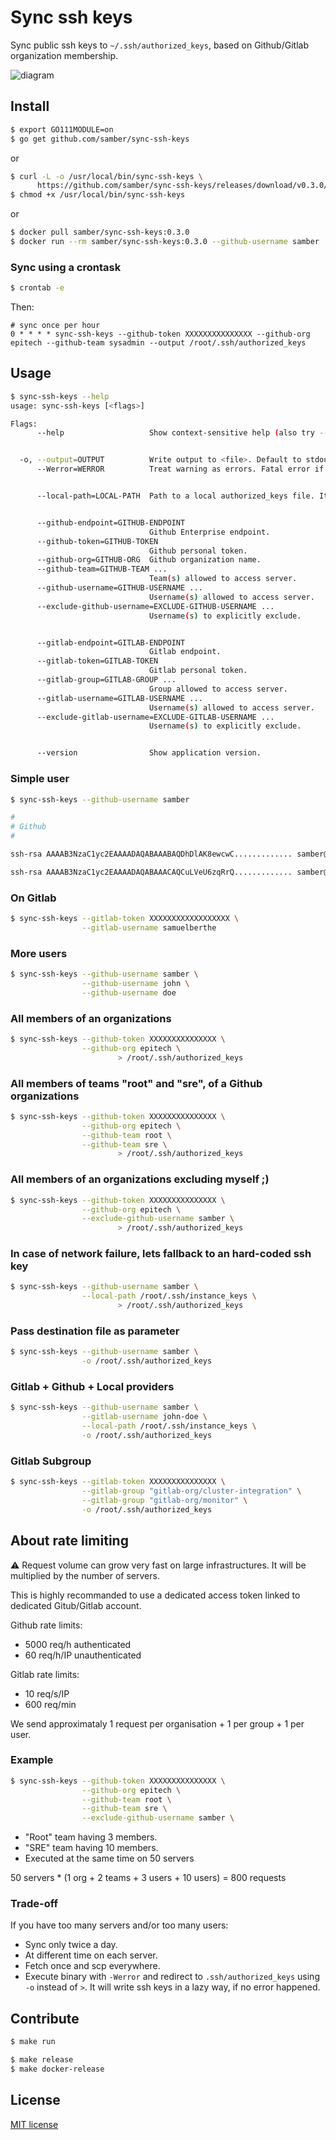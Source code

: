# Sync ssh keys

Sync public ssh keys to `~/.ssh/authorized_keys`, based on Github/Gitlab organization membership.

![diagram](./diagram.png)

## Install

```bash
$ export GO111MODULE=on
$ go get github.com/samber/sync-ssh-keys
```

or

```bash
$ curl -L -o /usr/local/bin/sync-ssh-keys \
      https://github.com/samber/sync-ssh-keys/releases/download/v0.3.0/sync-ssh-keys_0.3.0_linux-amd64
$ chmod +x /usr/local/bin/sync-ssh-keys
```

or 

```bash
$ docker pull samber/sync-ssh-keys:0.3.0
$ docker run --rm samber/sync-ssh-keys:0.3.0 --github-username samber
```

### Sync using a crontask

```bash
$ crontab -e
```

Then:

```
# sync once per hour
0 * * * * sync-ssh-keys --github-token XXXXXXXXXXXXXXX --github-org epitech --github-team sysadmin --output /root/.ssh/authorized_keys
```

## Usage

```bash
$ sync-ssh-keys --help
usage: sync-ssh-keys [<flags>]

Flags:
      --help                   Show context-sensitive help (also try --help-long and --help-man).


  -o, --output=OUTPUT          Write output to <file>. Default to stdout
      --Werror=WERROR          Treat warning as errors. Fatal error if organization, team or user does not exist.


      --local-path=LOCAL-PATH  Path to a local authorized_keys file. It can be useful in case of network failure ;)


      --github-endpoint=GITHUB-ENDPOINT
                               Github Enterprise endpoint.
      --github-token=GITHUB-TOKEN
                               Github personal token.
      --github-org=GITHUB-ORG  Github organization name.
      --github-team=GITHUB-TEAM ...
                               Team(s) allowed to access server.
      --github-username=GITHUB-USERNAME ...
                               Username(s) allowed to access server.
      --exclude-github-username=EXCLUDE-GITHUB-USERNAME ...
                               Username(s) to explicitly exclude.


      --gitlab-endpoint=GITLAB-ENDPOINT
                               Gitlab endpoint.
      --gitlab-token=GITLAB-TOKEN
                               Gitlab personal token.
      --gitlab-group=GITLAB-GROUP ...
                               Group allowed to access server.
      --gitlab-username=GITLAB-USERNAME ...
                               Username(s) allowed to access server.
      --exclude-gitlab-username=EXCLUDE-GITLAB-USERNAME ...
                               Username(s) to explicitly exclude.


      --version                Show application version.
```

### Simple user

```bash
$ sync-ssh-keys --github-username samber

#
# Github
#

ssh-rsa AAAAB3NzaC1yc2EAAAADAQABAAABAQDhDlAK8ewcwC............. samber@github

ssh-rsa AAAAB3NzaC1yc2EAAAADAQABAAACAQCuLVeU6zqRrQ............. samber@github
```

### On Gitlab

```bash
$ sync-ssh-keys --gitlab-token XXXXXXXXXXXXXXXXXX \
                --gitlab-username samuelberthe
```

### More users

```bash
$ sync-ssh-keys --github-username samber \
                --github-username john \
                --github-username doe
```

### All members of an organizations

```bash
$ sync-ssh-keys --github-token XXXXXXXXXXXXXXX \
                --github-org epitech \
                        > /root/.ssh/authorized_keys
```

### All members of teams "root" and "sre", of a Github organizations

```bash
$ sync-ssh-keys --github-token XXXXXXXXXXXXXXX \
                --github-org epitech \
                --github-team root \
                --github-team sre \
                        > /root/.ssh/authorized_keys
```

### All members of an organizations excluding myself ;)

```bash
$ sync-ssh-keys --github-token XXXXXXXXXXXXXXX \
                --github-org epitech \
                --exclude-github-username samber \
                        > /root/.ssh/authorized_keys
```

### In case of network failure, lets fallback to an hard-coded ssh key

```bash
$ sync-ssh-keys --github-username samber \
                --local-path /root/.ssh/instance_keys \
                        > /root/.ssh/authorized_keys
```

### Pass destination file as parameter

```bash
$ sync-ssh-keys --github-username samber \
                -o /root/.ssh/authorized_keys
```

### Gitlab + Github + Local providers

```bash
$ sync-ssh-keys --github-username samber \
                --gitlab-username john-doe \
                --local-path /root/.ssh/instance_keys \
                -o /root/.ssh/authorized_keys
```

### Gitlab Subgroup

```bash
$ sync-ssh-keys --gitlab-token XXXXXXXXXXXXXXX \
                --gitlab-group "gitlab-org/cluster-integration" \
                --gitlab-group "gitlab-org/monitor" \
                -o /root/.ssh/authorized_keys
```

## About rate limiting

⚠️ Request volume can grow very fast on large infrastructures. It will be multiplied by the number of servers.

This is highly recommanded to use a dedicated access token linked to dedicated Gitub/Gitlab account.

Github rate limits:
- 5000 req/h authenticated
- 60 req/h/IP unauthenticated

Gitlab rate limits:
- 10 req/s/IP
- 600 req/min

We send approximataly 1 request per organisation + 1 per group + 1 per user.

### Example

```bash
$ sync-ssh-keys --github-token XXXXXXXXXXXXXXX \
                --github-org epitech \
                --github-team root \
                --github-team sre \
                --exclude-github-username samber \
```

- "Root" team having 3 members.
- "SRE" team having 10 members.
- Executed at the same time on 50 servers

50 servers * (1 org + 2 teams + 3 users + 10 users) = 800 requests

### Trade-off

If you have too many servers and/or too many users:

- Sync only twice a day.
- At different time on each server.
- Fetch once and scp everywhere.
- Execute binary with `-Werror` and redirect to `.ssh/authorized_keys` using `-o` instead of `>`. It will write ssh keys in a lazy way, if no error happened.

## Contribute

```bash
$ make run
```

```bash
$ make release
$ make docker-release
```

## License

[MIT license](./LICENSE)
